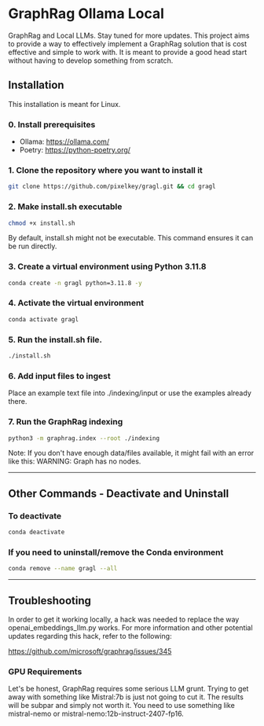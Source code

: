 # GraphRag Ollama Local

GraphRag and Local LLMs. Stay tuned for more updates.
This project aims to provide a way to effectively implement a GraphRag solution that is cost effective and simple to work with.
It is meant to provide a good head start without having to develop something from scratch.

## Installation
This installation is meant for Linux.

### 0. Install prerequisites

- Ollama: https://ollama.com/
- Poetry: https://python-poetry.org/

### 1. Clone the repository where you want to install it

```bash
git clone https://github.com/pixelkey/gragl.git && cd gragl
```

### 2. Make install.sh executable

```bash
chmod +x install.sh
```

By default, install.sh might not be executable. This command ensures it can be run directly.

### 3. Create a virtual environment using Python 3.11.8

```bash
conda create -n gragl python=3.11.8 -y
```

### 4. Activate the virtual environment

```bash
conda activate gragl
```

### 5. Run the install.sh file.

```bash
./install.sh
```

### 6. Add input files to ingest

Place an example text file into ./indexing/input or use the examples already there.

### 7. Run the GraphRag indexing

```bash
python3 -m graphrag.index --root ./indexing
```

Note: If you don't have enough data/files available, it might fail with an error like this:
WARNING: Graph has no nodes.

---

## Other Commands - Deactivate and Uninstall

### To deactivate

```bash
conda deactivate
```

### If you need to uninstall/remove the Conda environment

```bash
conda remove --name gragl --all
```

---

## Troubleshooting

In order to get it working locally, a hack was needed to replace the way openai_embeddings_llm.py works. For more information and other potential updates regarding this hack, refer to the following:

https://github.com/microsoft/graphrag/issues/345

### GPU Requirements
Let's be honest, GraphRag requires some serious LLM grunt. Trying to get away with something like Mistral:7b is just not going to cut it.
The results will be subpar and simply not worth it. You need to use something like mistral-nemo or mistral-nemo:12b-instruct-2407-fp16. 